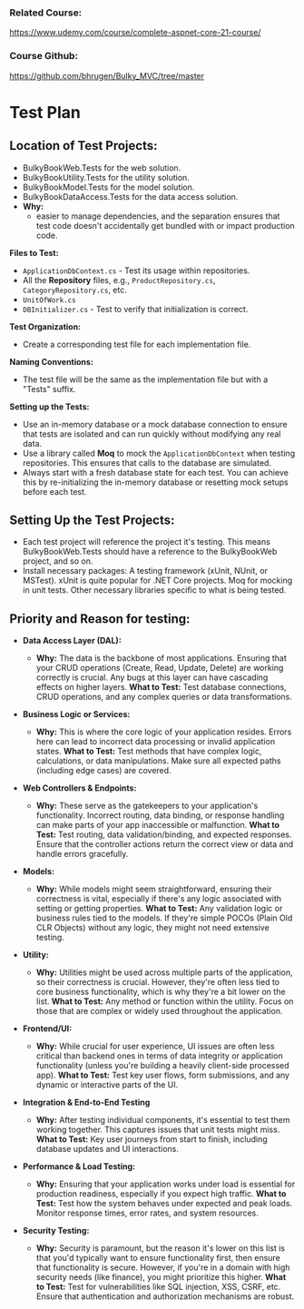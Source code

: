 

### Related Course:
https://www.udemy.com/course/complete-aspnet-core-21-course/

### Course Github:
 https://github.com/bhrugen/Bulky_MVC/tree/master


# Test Plan

## Location of Test Projects:
- BulkyBookWeb.Tests for the web solution.
- BulkyBookUtility.Tests for the utility solution. 
- BulkyBookModel.Tests for the model solution.
- BulkyBookDataAccess.Tests for the data access solution.
- **Why:** 
	- easier to manage dependencies, and the separation ensures that test code doesn't accidentally get bundled with or impact production code. 

**Files to Test:**

-   `ApplicationDbContext.cs` - Test its usage within repositories.
-   All the **Repository** files, e.g., `ProductRepository.cs`, `CategoryRepository.cs`, etc.
-   `UnitOfWork.cs`
-   `DBInitializer.cs` - Test to verify that initialization is correct.

**Test Organization:**

-   Create a corresponding test file for each implementation file.

**Naming Conventions:**

-   The test file will be the same as the implementation file but with a "Tests" suffix.

**Setting up the Tests:**

-   Use an in-memory database or a mock database connection to ensure that tests are isolated and can run quickly without modifying any real data.
-   Use a library called **Moq** to mock the `ApplicationDbContext` when testing repositories. This ensures that calls to the database are simulated.
-   Always start with a fresh database state for each test. You can achieve this by re-initializing the in-memory database or resetting mock setups before each test.	
   	    
## Setting Up the Test Projects:
- Each test project will reference the project it's testing. This means BulkyBookWeb.Tests should have a reference to the BulkyBookWeb project, and so on.    
- Install necessary packages: A testing framework (xUnit, NUnit, or MSTest). xUnit is quite popular for .NET Core projects. Moq for mocking in unit tests. Other necessary libraries specific to what is being tested.

## Priority and Reason for testing:
   - **Data Access Layer (DAL):** 
	    - **Why:** 
	    The data is the backbone of most
	    applications. Ensuring that your CRUD operations (Create, Read,
	    Update, Delete) are working correctly is crucial. Any bugs at this
	    layer can have cascading effects on higher layers. 
	    **What to Test:** 
	    Test database connections, CRUD operations, and any complex queries
	    or data transformations. 

   - **Business Logic or Services:**    
	   - **Why:** 
	    This is where the core logic of your application resides.
	    Errors here can lead to incorrect data processing or invalid
	    application states. 
	    **What to Test:** 
	    Test methods that have complex
	    logic, calculations, or data manipulations. Make sure all expected
	    paths (including edge cases) are covered. 
   - **Web Controllers & Endpoints:**
	    - **Why:** 
	    These serve as the gatekeepers to your application's
	    functionality. Incorrect routing, data binding, or response handling
	    can make parts of your app inaccessible or malfunction.
	    **What to Test:** 
	    Test routing, data validation/binding, and expected responses.
	    Ensure that the controller actions return the correct view or data
	    and handle errors gracefully. 
    
   - **Models:**
	   - **Why:** 
	    While models might seem straightforward, ensuring their
	    correctness is vital, especially if there's any logic associated
	    with setting or getting properties. 
	    **What to Test:** 
	    Any validation
	    logic or business rules tied to the models. If they're simple POCOs
	    (Plain Old CLR Objects) without any logic, they might not need
	    extensive testing. 
    
   - **Utility:**   
	   - **Why:** 
	    Utilities might be used across multiple parts of the
	    application, so their correctness is crucial. However, they're often
	    less tied to core business functionality, which is why they're a bit
	    lower on the list. 
	    **What to Test:** 
	     Any method or function within the
	    utility. Focus on those that are complex or widely used throughout
	    the application.
    
  - **Frontend/UI:**
	  -  **Why:** 
	    While crucial for user experience, UI issues are often less
	    critical than backend ones in terms of data integrity or application
	    functionality (unless you're building a heavily client-side
	    processed app). 
	    **What to Test:** 
	     Test key user flows, form submissions,
	    and any dynamic or interactive parts of the UI. 

 - **Integration & End-to-End Testing**
	 - **Why:** 
	     After testing individual components, it's essential to test
	    them working together. This captures issues that unit tests might
	    miss. 
	    **What to Test:** 
	     Key user journeys from start to finish,
	    including database updates and UI interactions. 

- **Performance & Load Testing:**
  -  **Why:** 
    Ensuring that your application works under load is essential
    for production readiness, especially if you expect high traffic.
    **What to Test:** 
     Test how the system behaves under expected and peak
    loads. Monitor response times, error rates, and system resources.

 - **Security Testing:**
	  - **Why:** 
	    Security is paramount, but the reason it's lower on this list
	    is that you'd typically want to ensure functionality first, then
	    ensure that functionality is secure. However, if you're in a domain
	    with high security needs (like finance), you might prioritize this
	    higher.
	    **What to Test:** 
	     Test for vulnerabilities like SQL injection,
	    XSS, CSRF, etc. Ensure that authentication and authorization
	    mechanisms are robust.
